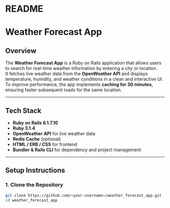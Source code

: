 # README

# Weather Forecast App

## Overview
The **Weather Forecast App** is a Ruby on Rails application that allows users to search for real-time weather information by entering a city or location.  
It fetches live weather data from the **OpenWeather API** and displays temperature, humidity, and weather conditions in a clean and interactive UI.  
To improve performance, the app implements **caching for 30 minutes**, ensuring faster subsequent loads for the same location.

---

## Tech Stack
- **Ruby on Rails 6.1.7.10**
- **Ruby 3.1.4**
- **OpenWeather API** for live weather data
- **Redis Cache** (optional)
- **HTML / ERB / CSS** for frontend
- **Bundler & Rails CLI** for dependency and project management

---

## Setup Instructions

### 1. Clone the Repository
```bash
git clone https://github.com/<your-username>/weather_forecast_app.git
cd weather_forecast_app

